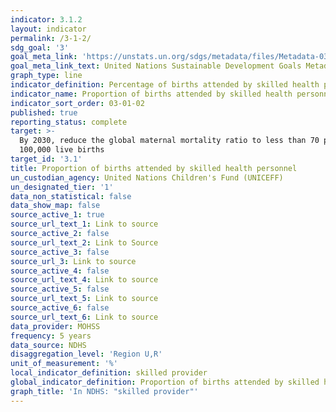 ```yaml
---
indicator: 3.1.2
layout: indicator
permalink: /3-1-2/
sdg_goal: '3'
goal_meta_link: 'https://unstats.un.org/sdgs/metadata/files/Metadata-03-01-02.pdf'
goal_meta_link_text: United Nations Sustainable Development Goals Metadata (PDF 374 KB)
graph_type: line
indicator_definition: Percentage of births attended by skilled health personnel
indicator_name: Proportion of births attended by skilled health personnel
indicator_sort_order: 03-01-02
published: true
reporting_status: complete
target: >-
  By 2030, reduce the global maternal mortality ratio to less than 70 per
  100,000 live births
target_id: '3.1'
title: Proportion of births attended by skilled health personnel
un_custodian_agency: United Nations Children's Fund (UNICEFF)
un_designated_tier: '1'
data_non_statistical: false
data_show_map: false
source_active_1: true
source_url_text_1: Link to source
source_active_2: false
source_url_text_2: Link to Source
source_active_3: false
source_url_3: Link to source
source_active_4: false
source_url_text_4: Link to source
source_active_5: false
source_url_text_5: Link to source
source_active_6: false
source_url_text_6: Link to source
data_provider: MOHSS
frequency: 5 years
data_source: NDHS
disaggregation_level: 'Region U,R'
unit_of_measurement: '%'
local_indicator_definition: skilled provider
global_indicator_definition: Proportion of births attended by skilled health personnel
graph_title: 'In NDHS: "skilled provider"'
---
```


